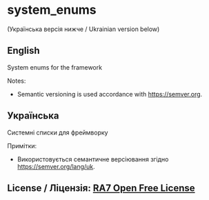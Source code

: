# system_enums
(Українська версія нижче / Ukrainian version below)

## English
System enums for the framework

Notes:
- Semantic versioning is used accordance with https://semver.org.

## Українська
Системні списки для фреймворку

Примітки:
- Використовується семантичне версіювання згідно https://semver.org/lang/uk.

## License / Ліцензія: [RA7 Open Free License](https://ra7.iuid.cc/license)